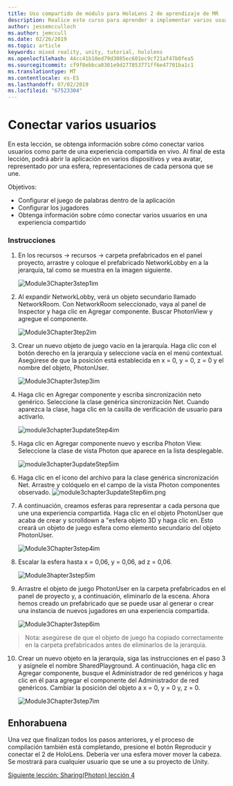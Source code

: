 ```yaml
---
title: Uso compartido de módulo para HoloLens 2 de aprendizaje de MR
description: Realice este curso para aprender a implementar varios usuarios experiencias compartidas dentro de una aplicación de HoloLens 2.
author: jessemcculloch
ms.author: jemccull
ms.date: 02/26/2019
ms.topic: article
keywords: mixed reality, unity, tutorial, hololens
ms.openlocfilehash: 44cc41b10ed79d3085ec601ec9cf21af47b0fea5
ms.sourcegitcommit: cf9f8ebbca0301e9d277853771ff6e47701ba1c1
ms.translationtype: MT
ms.contentlocale: es-ES
ms.lasthandoff: 07/02/2019
ms.locfileid: "67523304"
---
```

# <a name="connecting-multiple-users"></a>Conectar varios usuarios

En esta lección, se obtenga información sobre cómo conectar varios usuarios como parte de una experiencia compartida en vivo. Al final de esta lección, podrá abrir la aplicación en varios dispositivos y vea avatar, representado por una esfera, representaciones de cada persona que se une. 

Objetivos:

- Configurar el juego de palabras dentro de la aplicación
- Configurar los jugadores
- Obtenga información sobre cómo conectar varios usuarios en una experiencia compartido

### <a name="instructions"></a>Instrucciones

1. En los recursos -> recursos -> carpeta prefabricados en el panel proyecto, arrastre y coloque el prefabricado NetworkLobby en a la jerarquía, tal como se muestra en la imagen siguiente.


   ![Module3Chapter3step1im](images/module3chapter3step1im.PNG)

2. Al expandir NetworkLobby, verá un objeto secundario llamado NetworkRoom. Con NetworkRoom seleccionado, vaya al panel de Inspector y haga clic en Agregar componente. Buscar PhotonView y agregue el componente.

   ![Module3Chapter3tep2im](images/module3chapter3step2im.PNG)

3. Crear un nuevo objeto de juego vacío en la jerarquía. Haga clic con el botón derecho en la jerarquía y seleccione vacía en el menú contextual. Asegúrese de que la posición está establecida en x = 0, y = 0, z = 0 y el nombre del objeto, PhotonUser.

   ![Module3Chapter3step3im](images/module3chapter3step3im.PNG)

4. Haga clic en Agregar componente y escriba sincronización neto genérico. Seleccione la clase genérica sincronización Net. Cuando aparezca la clase, haga clic en la casilla de verificación de usuario para activarlo. 

   ![module3chapter3updateStep4im](images/module3chapter3updateStep4im.png)

5. Haga clic en Agregar componente nuevo y escriba Photon View. Seleccione la clase de vista Photon que aparece en la lista desplegable.

   ![module3chapter3updateStep5im](images/module3chapter3updateStep5im.png)

6. Haga clic en el icono del archivo para la clase genérica sincronización Net. Arrastre y colóquelo en el campo de la vista Photon componentes observado. ![module3chapter3updateStep6im.png](images/module3chapter3updateStep6im.png) 

7. A continuación, creamos esferas para representar a cada persona que une una experiencia compartida. Haga clic en el objeto PhotonUser que acaba de crear y scrolldown a "esfera objeto 3D y haga clic en. Esto creará un objeto de juego esfera como elemento secundario del objeto PhotonUser.

   ![Module3Chapter3step4im](images/module3chapter3step4im.PNG)

8. Escalar la esfera hasta x = 0,06, y = 0,06, ad z = 0,06.

   ![Module3hapter3step5im](images/module3chapter3step5im.PNG)

9. Arrastre el objeto de juego PhotonUser en la carpeta prefabricados en el panel de proyecto y, a continuación, eliminarlo de la escena. Ahora hemos creado un prefabricado que se puede usar al generar o crear una instancia de nuevos jugadores en una experiencia compartida.

   ![Module3Chapter3step6im](images/module3chapter3step6im.PNG)

> Nota: asegúrese de que el objeto de juego ha copiado correctamente en la carpeta prefabricados antes de eliminarlos de la jerarquía.

10. Crear un nuevo objeto en la jerarquía, siga las instrucciones en el paso 3 y asígnele el nombre SharedPlayground. A continuación, haga clic en Agregar componente, busque el Administrador de red genéricos y haga clic en él para agregar el componente del Administrador de red genéricos. Cambiar la posición del objeto a x = 0, y = 0 y, z = 0.

    ![Module3Chapter3step7im](images/module3chapter3step7im.PNG)


## <a name="congratulations"></a>Enhorabuena

Una vez que finalizan todos los pasos anteriores, y el proceso de compilación también está completando, presione el botón Reproducir y conectar el 2 de HoloLens. Debería ver una esfera mover mover la cabeza. Se mostrará para cualquier usuario que se une a su proyecto de Unity.

[Siguiente lección: Sharing(Photon) lección 4](mrlearning-sharing(photon)-ch4.md)

